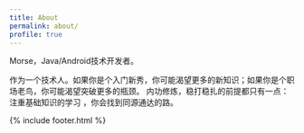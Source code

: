 ```yaml
---
title: About
permalink: about/
profile: true
---
```


Morse，Java/Android技术开发者。

作为一个技术人。如果你是个入门新秀，你可能渴望更多的新知识；如果你是个职场老鸟，你可能渴望突破更多的瓶颈。
内功修炼，稳打稳扎的前提都只有一点：注重基础知识的学习 ，你会找到同源通达的路。

{% include footer.html %}
